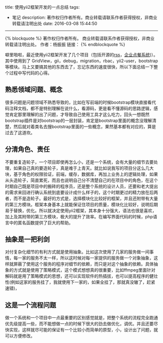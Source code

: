 title: 使用yii2框架开发的一点总结
tags:
  - 笔记
description: 著作权归作者所有。商业转载请联系作者获得授权，非商业转载请注明出处
date: 2016-03-08 15:44:50
---

{% blockquote %}
著作权归作者所有。
商业转载请联系作者获得授权，非商业转载请注明出处。
作者：杨振振 
链接：
{% endblockquote %}

噼里啪啦，最近使用yii2框架开发了几个项目（包括开源的[rss](https://github.com/noname007/learn-yii2)，[企业点餐系统](https://github.com/noname007/diandiandian))）。其中使用到了 GridView，gii，debug，migration，rbac，yii2-user，bootstrap 等模块。马上又要搞其他的东西去了，忘记东西的速度很快，所以下面总结一下整个过程中写代码的心得。


## 熟悉领域问题、概念
很多问题是问题领域不熟悉导致的，比如在写前端的时候bootstrap模块直接看代码注释文档，都不是特别理解在说什么，看源码，更是看不懂源码的思路逻辑，感觉肯定那里理解的出了问题，才导致自己使用工具才这么吃力，回头一想既然bootstrap插件是对bootstrap的一层封装，肯定是bootstrap里面的概念没理解清楚，然后就对着类名去搜bootstrap里面的一些概念，果然基本都有对应的，算是过去了这道坎。

## 分清角色、责任
不要重复造轮子，一个项目即使再怎么小，还是一个系统，会有大量的细节去要处理，如果自己真的要造轮子，真是难于上青天。就比如说我写的项目分这么几大块，基于角色的权限验证，前端，缓存，数据库，再加上业务上的逻辑处理，如果从头造轮子，简直累死，而且也说明自己分不清楚自己的在项目中的角色，在这个时期自己既是项目中的搬砖的程序员，还是整个系统的设计人员，还要和老大提出的需求来回进行确认系统到底要设计成什么样子的，这个时期更过的精力放在后两者，而不是造轮子。最好的方式是，选择模块化比较好的框架，并且还附带有大量的第三方模块。框架本身基本上就能保证住项目的质量，模块化比较好，说明后期易于替换，优化。所以就决定使用yii2框架，其本身十分强大，语法也很是喜欢，加上及其附带的第三方模块，极大的提升了效率。在编写界面代码的时候，php语言中的匿名函数提供了巨大的帮助。


## 抽象是一把利剑
对付复杂化细节的有利方式就是使用抽象。比如这次使用了几家的服务做一间事情，每一家的服务不太一样，所以这时候对每一家提供的服务做一个对象抽象，这样就屏蔽了使用这个服务的程序对细节的依赖，而只是对这个抽象的依赖。具体抽象的方式就是使用了策略模式，这个模式想想真的很重要，比如ffmpeg里面针对解码就是用了策略模式的思想，还可以实现软件的热插拔，也可以提高程序的健壮性(例如这家的服务挂了，我就使用下一家的，如果全挂了，那就真没辙了，赶紧速错)，


## 这是一个流程问题
做一个系统和一个项目中一点最重要的区别感觉就是，把整个系统的流程完全跑通优先级提高一些，而不能想做一点的时候下很大的劲去做优化，调优。并且还要尽快实现，这样就尽可能的保证有一个比较小而简单的原型，小，设计出了问题，就可以方便修改。

<!-- ## 扩展性
像yii2这种框架就比较好，提供了事件、行为、模块等方式可以很好的实现扩展。 -->